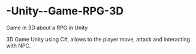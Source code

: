 # -Unity--Game-RPG-3D
Game in 3D about a RPG in Unity

3D Game Unity using C#, allows to the player move, attack and interacting with NPC.
